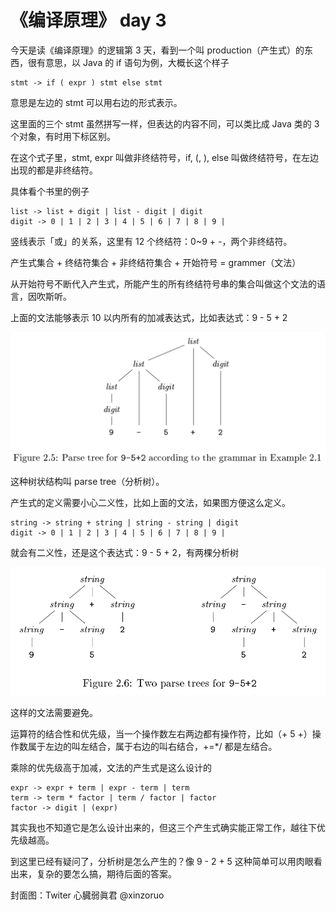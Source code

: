 # 《编译原理》 day 3

今天是读《编译原理》的逻辑第 3 天，看到一个叫 production（产生式）的东西，很有意思，以 Java 的 if 语句为例，大概长这个样子

```
stmt -> if ( expr ) stmt else stmt
```

意思是左边的 stmt 可以用右边的形式表示。

这里面的三个 stmt 虽然拼写一样，但表达的内容不同，可以类比成 Java 类的 3 个对象，有时用下标区别。

在这个式子里，stmt, expr 叫做非终结符号，if, (, ), else 叫做终结符号，在左边出现的都是非终结符。

具体看个书里的例子

```
list -> list + digit | list - digit | digit
digit -> 0 | 1 | 2 | 3 | 4 | 5 | 6 | 7 | 8 | 9 |
```

竖线表示「或」的关系，这里有 12 个终结符：0~9 + -，两个非终结符。

产生式集合 + 终结符集合 + 非终结符集合 + 开始符号 = grammer（文法）

从开始符号不断代入产生式，所能产生的所有终结符号串的集合叫做这个文法的语言，因吹斯听。

上面的文法能够表示 10 以内所有的加减表达式，比如表达式：9 - 5 + 2

![](4-parse-tree-1.png)

这种树状结构叫 parse tree（分析树）。

产生式的定义需要小心二义性，比如上面的文法，如果图方便这么定义。

```
string -> string + string | string - string | digit
digit -> 0 | 1 | 2 | 3 | 4 | 5 | 6 | 7 | 8 | 9 |
```

就会有二义性，还是这个表达式：9 - 5 + 2，有两棵分析树

![](4-parse-tree-2.png)

这样的文法需要避免。

运算符的结合性和优先级，当一个操作数左右两边都有操作符，比如（+ 5 +）操作数属于左边的叫左结合，属于右边的叫右结合，+=*/ 都是左结合。

乘除的优先级高于加减，文法的产生式是这么设计的

```
expr -> expr + term | expr - term | term
term -> term * factor | term / factor | factor
factor -> digit | (expr)
```

其实我也不知道它是怎么设计出来的，但这三个产生式确实能正常工作，越往下优先级越高。

到这里已经有疑问了，分析树是怎么产生的？像 9 - 2 + 5 这种简单可以用肉眼看出来，复杂的要怎么搞，期待后面的答案。

封面图：Twiter 心臓弱眞君 @xinzoruo